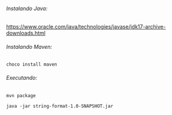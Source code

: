###### Instalando Java:
https://www.oracle.com/java/technologies/javase/jdk17-archive-downloads.html

###### Instalando Maven:
` choco install maven `

###### Executando:
` mvn package `

` java -jar string-format-1.0-SNAPSHOT.jar `

